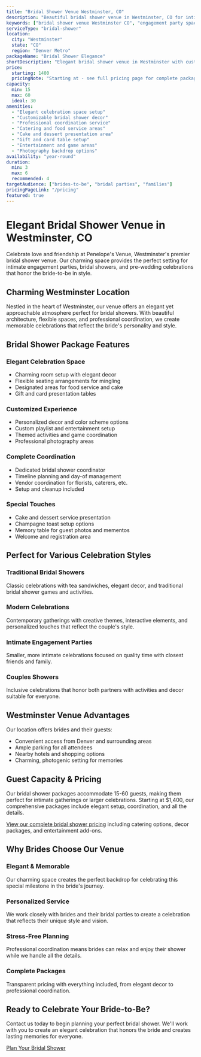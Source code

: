 ```yaml
---
title: "Bridal Shower Venue Westminster, CO"
description: "Beautiful bridal shower venue in Westminster, CO for intimate engagement parties. Elegant packages with decor, catering, and complete event coordination."
keywords: ["bridal shower venue Westminster CO", "engagement party space", "bridal celebration venue", "wedding shower location", "Colorado bridal shower", "elegant party venue"]
serviceType: "bridal-shower"
location:
  city: "Westminster"
  state: "CO"
  region: "Denver Metro"
packageName: "Bridal Shower Elegance"
shortDescription: "Elegant bridal shower venue in Westminster with customizable packages for intimate celebrations and engagement parties."
price:
  starting: 1400
  pricingNote: "Starting at - see full pricing page for complete packages"
capacity:
  min: 15
  max: 60
  ideal: 30
amenities:
  - "Elegant celebration space setup"
  - "Customizable bridal shower decor"
  - "Professional coordination service"
  - "Catering and food service areas"
  - "Cake and dessert presentation area"
  - "Gift and card table setup"
  - "Entertainment and game areas"
  - "Photography backdrop options"
availability: "year-round"
duration:
  min: 3
  max: 6
  recommended: 4
targetAudience: ["brides-to-be", "bridal parties", "families"]
pricingPageLink: "/pricing"
featured: true
---
```


# Elegant Bridal Shower Venue in Westminster, CO

Celebrate love and friendship at Penelope's Venue, Westminster's premier bridal shower venue. Our charming space provides the perfect setting for intimate engagement parties, bridal showers, and pre-wedding celebrations that honor the bride-to-be in style.

## Charming Westminster Location

Nestled in the heart of Westminster, our venue offers an elegant yet approachable atmosphere perfect for bridal showers. With beautiful architecture, flexible spaces, and professional coordination, we create memorable celebrations that reflect the bride's personality and style.

## Bridal Shower Package Features

### Elegant Celebration Space
- Charming room setup with elegant decor
- Flexible seating arrangements for mingling
- Designated areas for food service and cake
- Gift and card presentation tables

### Customized Experience
- Personalized decor and color scheme options
- Custom playlist and entertainment setup
- Themed activities and game coordination
- Professional photography areas

### Complete Coordination
- Dedicated bridal shower coordinator
- Timeline planning and day-of management
- Vendor coordination for florists, caterers, etc.
- Setup and cleanup included

### Special Touches
- Cake and dessert service presentation
- Champagne toast setup options
- Memory table for guest photos and mementos
- Welcome and registration area

## Perfect for Various Celebration Styles

### Traditional Bridal Showers
Classic celebrations with tea sandwiches, elegant decor, and traditional bridal shower games and activities.

### Modern Celebrations
Contemporary gatherings with creative themes, interactive elements, and personalized touches that reflect the couple's style.

### Intimate Engagement Parties
Smaller, more intimate celebrations focused on quality time with closest friends and family.

### Couples Showers
Inclusive celebrations that honor both partners with activities and decor suitable for everyone.

## Westminster Venue Advantages

Our location offers brides and their guests:
- Convenient access from Denver and surrounding areas
- Ample parking for all attendees
- Nearby hotels and shopping options
- Charming, photogenic setting for memories

## Guest Capacity & Pricing

Our bridal shower packages accommodate 15-60 guests, making them perfect for intimate gatherings or larger celebrations. Starting at $1,400, our comprehensive packages include elegant setup, coordination, and all the details.

[View our complete bridal shower pricing](/pricing) including catering options, decor packages, and entertainment add-ons.

## Why Brides Choose Our Venue

### Elegant & Memorable
Our charming space creates the perfect backdrop for celebrating this special milestone in the bride's journey.

### Personalized Service
We work closely with brides and their bridal parties to create a celebration that reflects their unique style and vision.

### Stress-Free Planning
Professional coordination means brides can relax and enjoy their shower while we handle all the details.

### Complete Packages
Transparent pricing with everything included, from elegant decor to professional coordination.

## Ready to Celebrate Your Bride-to-Be?

Contact us today to begin planning your perfect bridal shower. We'll work with you to create an elegant celebration that honors the bride and creates lasting memories for everyone.

[Plan Your Bridal Shower](/contact#book)
